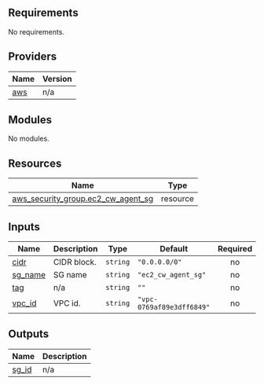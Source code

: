 ## Requirements

No requirements.

## Providers

| Name | Version |
|------|---------|
| <a name="provider_aws"></a> [aws](#provider\_aws) | n/a |

## Modules

No modules.

## Resources

| Name | Type |
|------|------|
| [aws_security_group.ec2_cw_agent_sg](https://registry.terraform.io/providers/hashicorp/aws/latest/docs/resources/security_group) | resource |

## Inputs

| Name | Description | Type | Default | Required |
|------|-------------|------|---------|:--------:|
| <a name="input_cidr"></a> [cidr](#input\_cidr) | CIDR block. | `string` | `"0.0.0.0/0"` | no |
| <a name="input_sg_name"></a> [sg\_name](#input\_sg\_name) | SG name | `string` | `"ec2_cw_agent_sg"` | no |
| <a name="input_tag"></a> [tag](#input\_tag) | n/a | `string` | `""` | no |
| <a name="input_vpc_id"></a> [vpc\_id](#input\_vpc\_id) | VPC id. | `string` | `"vpc-0769af89e3dff6849"` | no |

## Outputs

| Name | Description |
|------|-------------|
| <a name="output_sg_id"></a> [sg\_id](#output\_sg\_id) | n/a |
